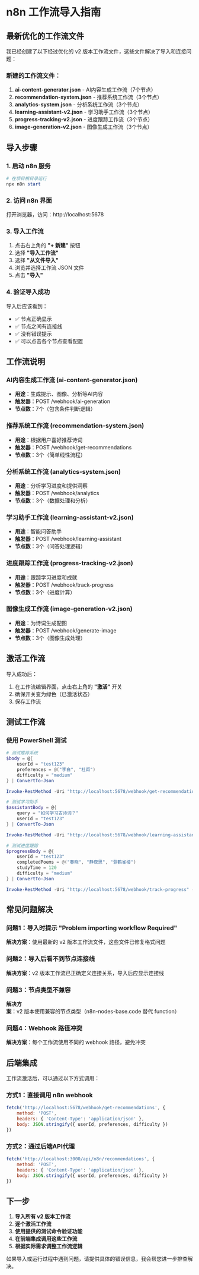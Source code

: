 # n8n 工作流导入指南

## 最新优化的工作流文件

我已经创建了以下经过优化的 v2 版本工作流文件，这些文件解决了导入和连接问题：

### 新建的工作流文件：
1. **ai-content-generator.json** - AI内容生成工作流（7个节点）
2. **recommendation-system.json** - 推荐系统工作流（3个节点）  
3. **analytics-system.json** - 分析系统工作流（3个节点）
4. **learning-assistant-v2.json** - 学习助手工作流（3个节点）
5. **progress-tracking-v2.json** - 进度跟踪工作流（3个节点）
6. **image-generation-v2.json** - 图像生成工作流（3个节点）

## 导入步骤

### 1. 启动 n8n 服务
```powershell
# 在项目根目录运行
npx n8n start
```

### 2. 访问 n8n 界面
打开浏览器，访问：http://localhost:5678

### 3. 导入工作流
1. 点击右上角的 **"+ 新建"** 按钮
2. 选择 **"导入工作流"**
3. 选择 **"从文件导入"**
4. 浏览并选择工作流 JSON 文件
5. 点击 **"导入"**

### 4. 验证导入成功
导入后应该看到：
- ✅ 节点正确显示
- ✅ 节点之间有连接线
- ✅ 没有错误提示
- ✅ 可以点击各个节点查看配置

## 工作流说明

### AI内容生成工作流 (ai-content-generator.json)
- **用途**：生成提示、图像、分析等AI内容
- **触发器**：POST /webhook/ai-generation
- **节点数**：7个（包含条件判断逻辑）

### 推荐系统工作流 (recommendation-system.json)
- **用途**：根据用户喜好推荐诗词
- **触发器**：POST /webhook/get-recommendations
- **节点数**：3个（简单线性流程）

### 分析系统工作流 (analytics-system.json)
- **用途**：分析学习进度和提供洞察
- **触发器**：POST /webhook/analytics
- **节点数**：3个（数据处理和分析）

### 学习助手工作流 (learning-assistant-v2.json)
- **用途**：智能问答助手
- **触发器**：POST /webhook/learning-assistant
- **节点数**：3个（问答处理逻辑）

### 进度跟踪工作流 (progress-tracking-v2.json)
- **用途**：跟踪学习进度和成就
- **触发器**：POST /webhook/track-progress
- **节点数**：3个（进度计算）

### 图像生成工作流 (image-generation-v2.json)
- **用途**：为诗词生成配图
- **触发器**：POST /webhook/generate-image
- **节点数**：3个（图像生成处理）

## 激活工作流

导入成功后：
1. 在工作流编辑界面，点击右上角的 **"激活"** 开关
2. 确保开关变为绿色（已激活状态）
3. 保存工作流

## 测试工作流

### 使用 PowerShell 测试

```powershell
# 测试推荐系统
$body = @{
    userId = "test123"
    preferences = @("李白", "杜甫")
    difficulty = "medium"
} | ConvertTo-Json

Invoke-RestMethod -Uri "http://localhost:5678/webhook/get-recommendations" -Method POST -Body $body -ContentType "application/json"

# 测试学习助手
$assistantBody = @{
    query = "如何学习古诗词？"
    userId = "test123"
} | ConvertTo-Json

Invoke-RestMethod -Uri "http://localhost:5678/webhook/learning-assistant" -Method POST -Body $assistantBody -ContentType "application/json"

# 测试进度跟踪
$progressBody = @{
    userId = "test123"
    completedPoems = @("春晓", "静夜思", "登鹳雀楼")
    studyTime = 120
    difficulty = "medium"
} | ConvertTo-Json

Invoke-RestMethod -Uri "http://localhost:5678/webhook/track-progress" -Method POST -Body $progressBody -ContentType "application/json"
```

## 常见问题解决

### 问题1：导入时提示 "Problem importing workflow Required"
**解决方案**：使用最新的 v2 版本工作流文件，这些文件已修复格式问题

### 问题2：导入后看不到节点连接线
**解决方案**：v2 版本工作流已正确定义连接关系，导入后应显示连接线

### 问题3：节点类型不兼容
**解决方案**：v2 版本使用兼容的节点类型（n8n-nodes-base.code 替代 function）

### 问题4：Webhook 路径冲突
**解决方案**：每个工作流使用不同的 webhook 路径，避免冲突

## 后端集成

工作流激活后，可以通过以下方式调用：

### 方式1：直接调用 n8n webhook
```javascript
fetch('http://localhost:5678/webhook/get-recommendations', {
    method: 'POST',
    headers: { 'Content-Type': 'application/json' },
    body: JSON.stringify({ userId, preferences, difficulty })
})
```

### 方式2：通过后端API代理
```javascript
fetch('http://localhost:3000/api/n8n/recommendations', {
    method: 'POST',
    headers: { 'Content-Type': 'application/json' },
    body: JSON.stringify({ userId, preferences, difficulty })
})
```

## 下一步

1. **导入所有 v2 版本工作流**
2. **逐个激活工作流**
3. **使用提供的测试命令验证功能**
4. **在前端集成调用这些工作流**
5. **根据实际需求调整工作流逻辑**

如果导入或运行过程中遇到问题，请提供具体的错误信息，我会帮您进一步排查解决。

